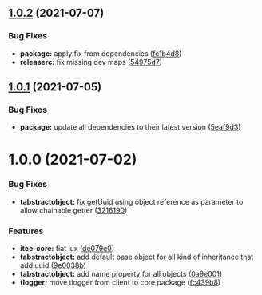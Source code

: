 ## [1.0.2](https://github.com/Itee/itee-core/compare/v1.0.1...v1.0.2) (2021-07-07)


### Bug Fixes

* **package:** apply fix from dependencies ([fc1b4d8](https://github.com/Itee/itee-core/commit/fc1b4d83af60503913df43a234f9ecc1cc117e71))
* **releaserc:** fix missing dev maps ([54975d7](https://github.com/Itee/itee-core/commit/54975d709d480ea9ecfc075f360df5ff1c1785ce))

## [1.0.1](https://github.com/Itee/itee-core/compare/v1.0.0...v1.0.1) (2021-07-05)


### Bug Fixes

* **package:** update all dependencies to their latest version ([5eaf9d3](https://github.com/Itee/itee-core/commit/5eaf9d3425494e07597b75004927765b90630af0))

# 1.0.0 (2021-07-02)


### Bug Fixes

* **tabstractobject:** fix getUuid using object reference as parameter to allow chainable getter ([3216190](https://github.com/Itee/itee-core/commit/321619064dd7c038ab67fafdfae6fc19a60358f2))


### Features

* **itee-core:** fiat lux ([de079e0](https://github.com/Itee/itee-core/commit/de079e04b72a2aa1a41fb0b89e4cdac57579a174))
* **tabstractobject:** add default base object for all kind of inheritance that add uuid ([9e0038b](https://github.com/Itee/itee-core/commit/9e0038b66745d623aa2432db8cf93a597feb959c))
* **tabstractobject:** add name property for all objects ([0a9e001](https://github.com/Itee/itee-core/commit/0a9e001c6c02926818d303672e80998741443dfe))
* **tlogger:** move tlogger from client to core package ([fc439b8](https://github.com/Itee/itee-core/commit/fc439b89271a59143805eb4c26113cdf0c50f3e0))
